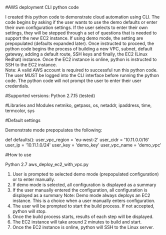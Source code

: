 #AWS deployment CLI python code

I created this python code to demonstrate cloud automation using CLI. The code begins by asking if the user wants to use the demo defaults or enter their own configuration settings. If the user selects to enter their own settings, they will be stepped through a set of questions that is needed to support the new EC2 instance. If using demo mode, the setting are prepopulated (defaults expanded later). Once instructed to proceed, the python code begins the process of building a new VPC, subnet, default gateway, adding a default route, SSH keys and finally, the EC2 (Linux Redhat) instance. Once the EC2 instance is online, python is instructed to SSH to the EC2 instance.  
Note: A valid AWS account is required to successful run this python code. The user MUST be logged into the CLI interface before running the python code. The python code will not prompt the user to enter their user credentials.  

#Supported versions:
Python 2.7.15 (tested)

#Libraries and Modules
netmiko, getpass, os, netaddr, ipaddress, time, termcolor, sys

#Default settings

Demonstrate mode prepopulates the following:

def defaults():
	user_vpc_region = 'eu-west-2'
	user_cidr = '10.11.0.0/16'
	user_ip = '10.11.1.0/24'
	user_key = 'demo_key'
	user_vpc_name = 'demo_vpc'


#How to use

Python 2.7 aws_deploy_ec2_with_vpc.py
1)	User is prompted to selected demo mode (prepopulated configuration) or to enter manually. 
2)	If demo mode is selected, all configuration is displayed as a summary 
3)	If the user manually entered the configuration, all configuration is displayed as a summary
    Note: Demo mode always deploys an EC2 instance. This is a choice when a user manually enters configuration. 
4)	The user will be prompted to start the build process. If not accepted, python will stop. 
5)	Once the build process starts, results of each step will be displayed. 
6)	The EC2 instance will take around 2 minutes to build and start. 
7)	Once the EC2 instance is online, python will SSH to the Linux server. 
